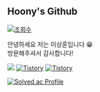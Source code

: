 ## Hoony's Github  

[![조회수](https://hits.seeyoufarm.com/api/count/incr/badge.svg?url=https://github.com/isanghoony%2Fgjbae1212%2Fhit-counter&count_bg=%23FFD89C&title_bg=%2385A389&icon=github.svg&icon_color=%23E7E7E7&title=hits&edge_plat=false)](https://hits.seeyoufarm.com)

안녕하세요 저는 이상훈입니다 😁</br>
방문해주셔서 감사합니다!

<a href="mailto:isanghoony@gmail.com"><img src="https://img.shields.io/badge/Gmail-EA4335?style=flat-square&logo=Gmail&logoColor=white"/></a>
<a href="https://hun-developer.tistory.com"><img alt="Tistory" src ="https://img.shields.io/badge/Linkedin-0A66C2.svg?&style=flat-square&logo=LinkedIn&logoColor=white"/></a>
<a href="https://hun-developer.tistory.com"><img alt="Tistory" src ="https://img.shields.io/badge/Tistory-000000.svg?&style=flat-square&logo=Tistory&logoColor=white"/></a>

 [![Solved.ac Profile](http://mazassumnida.wtf/api/v2/generate_badge?boj=dlso92)](https://solved.ac/dlso92/)
